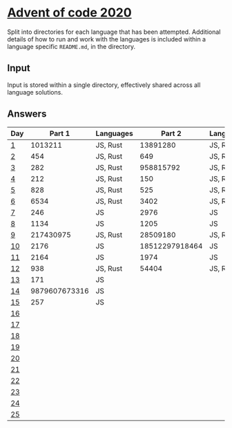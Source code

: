 # [Advent of code 2020](https://adventofcode.com/2020/)

Split into directories for each language that has been attempted. Additional
details of how to run and work with the languages is included within a language
specific `README.md`, in the directory.

## Input

Input is stored within a single directory, effectively shared across all
language solutions.

## Answers

| Day                                        | Part 1        | Languages | Part 2         | Languages |
| ---                                        | -------       | --------- | -------        | --------- |
| [1](https://adventofcode.com/2020/day/1)   | 1013211       | JS, Rust  | 13891280       | JS, Rust  |
| [2](https://adventofcode.com/2020/day/2)   | 454           | JS, Rust  | 649            | JS, Rust  |
| [3](https://adventofcode.com/2020/day/3)   | 282           | JS, Rust  | 958815792      | JS, Rust  |
| [4](https://adventofcode.com/2020/day/4)   | 212           | JS, Rust  | 150            | JS, Rust  |
| [5](https://adventofcode.com/2020/day/5)   | 828           | JS, Rust  | 525            | JS, Rust  |
| [6](https://adventofcode.com/2020/day/6)   | 6534          | JS, Rust  | 3402           | JS, Rust  |
| [7](https://adventofcode.com/2020/day/7)   | 246           | JS        | 2976           | JS        |
| [8](https://adventofcode.com/2020/day/8)   | 1134          | JS        | 1205           | JS        |
| [9](https://adventofcode.com/2020/day/9)   | 217430975     | JS, Rust  | 28509180       | JS, Rust  |
| [10](https://adventofcode.com/2020/day/10) | 2176          | JS        | 18512297918464 | JS        |
| [11](https://adventofcode.com/2020/day/11) | 2164          | JS        | 1974           | JS        |
| [12](https://adventofcode.com/2020/day/12) | 938           | JS, Rust  | 54404          | JS, Rust  |
| [13](https://adventofcode.com/2020/day/13) | 171           | JS        |                |           |
| [14](https://adventofcode.com/2020/day/14) | 9879607673316 | JS        |                |           |
| [15](https://adventofcode.com/2020/day/15) | 257           | JS        |                |           |
| [16](https://adventofcode.com/2020/day/16) |               |           |                |           |
| [17](https://adventofcode.com/2020/day/17) |               |           |                |           |
| [18](https://adventofcode.com/2020/day/18) |               |           |                |           |
| [19](https://adventofcode.com/2020/day/19) |               |           |                |           |
| [20](https://adventofcode.com/2020/day/20) |               |           |                |           |
| [21](https://adventofcode.com/2020/day/21) |               |           |                |           |
| [22](https://adventofcode.com/2020/day/22) |               |           |                |           |
| [23](https://adventofcode.com/2020/day/23) |               |           |                |           |
| [24](https://adventofcode.com/2020/day/24) |               |           |                |           |
| [25](https://adventofcode.com/2020/day/25) |               |           |                |           |
